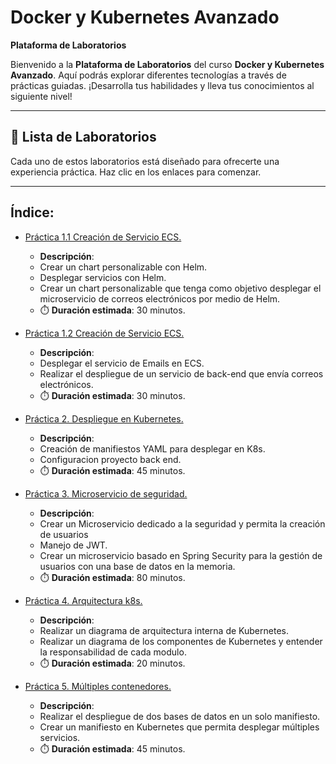 # Docker y Kubernetes Avanzado

**Plataforma de Laboratorios**

Bienvenido a la **Plataforma de Laboratorios** del curso **Docker y Kubernetes Avanzado**. Aquí podrás explorar diferentes tecnologías a través de prácticas guiadas. ¡Desarrolla tus habilidades y lleva tus conocimientos al siguiente nivel!

---

## 🌟 **Lista de Laboratorios**

Cada uno de estos laboratorios está diseñado para ofrecerte una experiencia práctica. Haz clic en los enlaces para comenzar.

---
 
## Índice:
 - [Práctica 1.1 Creación de Servicio ECS.](./Capitulo1/lab/README.md)
   - **Descripción**:
   - Crear un chart personalizable con Helm.
   - Desplegar servicios con Helm.
   - Crear un chart personalizable que tenga como objetivo desplegar el microservicio de correos electrónicos por medio de Helm. 
   - ⏱️ **Duración estimada**: 30 minutos.

- [Práctica 1.2 Creación de Servicio ECS.](./Capitulo1/practica1/README.md)
   - **Descripción**:
   - Desplegar el servicio de Emails en ECS.
   - Realizar el despliegue de un servicio de back-end que envía correos electrónicos. 
   - ⏱️ **Duración estimada**: 30 minutos.

 - [Práctica 2. Despliegue en Kubernetes.](./Capitulo2/README.md)
   - **Descripción**:
   - Creación de manifiestos YAML para desplegar en K8s.
   - Configuracion proyecto back end.
   - ⏱️ **Duración estimada**: 45 minutos.

 - [Práctica 3. Microservicio de seguridad.](./Capitulo3/README.md)
   - **Descripción**:
   - Crear un Microservicio dedicado a la seguridad y permita la creación de usuarios
   - Manejo de JWT.
   - Crear un microservicio basado en Spring Security para la gestión de usuarios con una base de datos en la memoria.
   - ⏱️ **Duración estimada**: 80 minutos.

 - [Práctica 4. Arquitectura k8s.](./Capitulo4/README.md)
   - **Descripción**:
   - Realizar un diagrama de arquitectura interna de Kubernetes.
   - Realizar un diagrama de los componentes de Kubernetes y entender la responsabilidad de cada modulo.
   - ⏱️ **Duración estimada**: 20 minutos.

 - [Práctica 5. Múltiples contenedores.](./Capitulo5/README.md)
   - **Descripción**:
   - Realizar el despliegue de dos bases de datos en un solo manifiesto.
   - Crear un manifiesto en Kubernetes que permita desplegar múltiples servicios. 
   - ⏱️ **Duración estimada**: 45 minutos.
